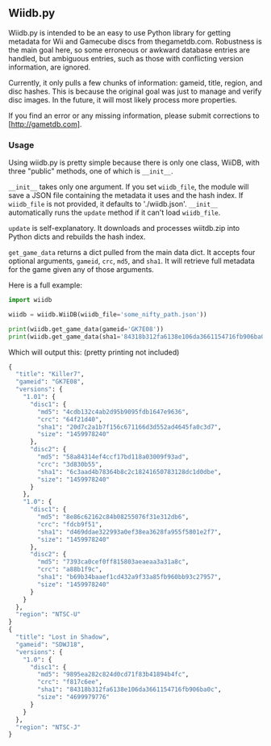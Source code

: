 ## Wiidb.py

Wiidb.py is intended to be an easy to use Python library for getting metadata
for Wii and Gamecube discs from thegametdb.com. Robustness is the main goal
here, so some erroneous or awkward database entries are handled, but ambiguous
entries, such as those with conflicting version information, are ignored.

Currently, it only pulls a few chunks of information: gameid, title, region,
and disc hashes. This is because the original goal was just to manage and
verify disc images.  In the future, it will most likely process more
properties.

If you find an error or any missing information, please submit corrections to
[http://gametdb.com].

### Usage

Using wiidb.py is pretty simple because there is only one class, WiiDB,  with
three "public" methods, one of which is `__init__`.

`__init__` takes only one argument. If you set `wiidb_file`, the module will
save a JSON file containing the metadata it uses and the hash index. If
`wiidb_file` is not provided, it defaults to './wiidb.json'. `__init__`
automatically runs the `update` method if it can't load `wiidb_file`.

`update` is self-explanatory. It downloads and processes wiitdb.zip into Python
dicts and rebuilds the hash index.

`get_game_data` returns a dict pulled from the main data dict. It accepts four
optional arguments, `gameid`, `crc`, `md5`, and `sha1`.  It will retrieve full
metadata for the game given any of those arguments. 

Here is a full example:
```python
import wiidb

wiidb = wiidb.WiiDB(wiidb_file='some_nifty_path.json'))

print(wiidb.get_game_data(gameid='GK7E08'))
print(wiidb.get_game_data(sha1='84318b312fa6138e106da3661154716fb906ba0c'))
```

Which will output this: (pretty printing not included)
```python
{
  "title": "Killer7",
  "gameid": "GK7E08",
  "versions": {
    "1.01": {
      "disc1": {
        "md5": "4cdb132c4ab2d95b9095fdb1647e9636",
        "crc": "64f21d40",
        "sha1": "20d7c2a1b7f156c671166d3d552ad4645fa0c3d7",
        "size": "1459978240"
      },
      "disc2": {
        "md5": "58a84314ef4ccf17bd118a03009f93ad",
        "crc": "3d830b55",
        "sha1": "6c3aad4b78364b8c2c18241650783128dc1d0dbe",
        "size": "1459978240"
      }
    },
    "1.0": {
      "disc1": {
        "md5": "8e86c62162c84b08255076f31e312db6",
        "crc": "fdcb9f51",
        "sha1": "d469ddae322993a0ef38ea3628fa955f5801e2f7",
        "size": "1459978240"
      },
      "disc2": {
        "md5": "7393ca0cef0ff815803aeaeaa3a31a8c",
        "crc": "a88b1f9c",
        "sha1": "b69b34baaef1cd432a9f33a85fb960bb93c27957",
        "size": "1459978240"
      }
    }
  },
  "region": "NTSC-U"
}
{
  "title": "Lost in Shadow",
  "gameid": "SDWJ18",
  "versions": {
    "1.0": {
      "disc1": {
        "md5": "9895ea282c824d0cd71f83b41894b4fc",
        "crc": "f817c6ee",
        "sha1": "84318b312fa6138e106da3661154716fb906ba0c",
        "size": "4699979776"
      }
    }
  },
  "region": "NTSC-J"
}
```
